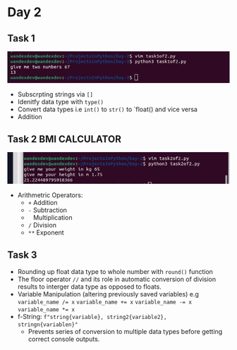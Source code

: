 # Day 2

## Task 1
<img src="task1of2.png"
     alt="Ouput" />
 * Subscrpting strings via `[]`
 * Idenitfy data type with `type()`
 * Convert data types i.e `int()` to `str()` to `float() and vice versa
 * Addition

## Task 2 BMI CALCULATOR
<img src="task2of2.png"
     alt="Ouput" />
 * Arithmetric Operators:
   * `+` Addition
   * `-` Subtraction
   * ` ` Multiplication
   * `/` Division
   * `**` Exponent

## Task 3
 * Rounding up float data type to whole number with `round()` function
 * The floor operator `//` and its role in automatic conversion of division results to interger data type as opposed to floats.
 * Variable Manipulation (altering previously saved variables)
			 e.g `variable_name /= x`
			     `variable_name += x`
			     `variable_name -= x`
			     `variable_name *= x`
 * f-String: `f"string{variable}, string2{variable2}, stringn{variablen}"`
   * Prevents series of conversion to multiple data types before getting correct console outputs.
 
